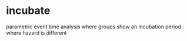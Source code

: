 # incubate

parametric event time analysis where groups show an incubation period where hazard is different